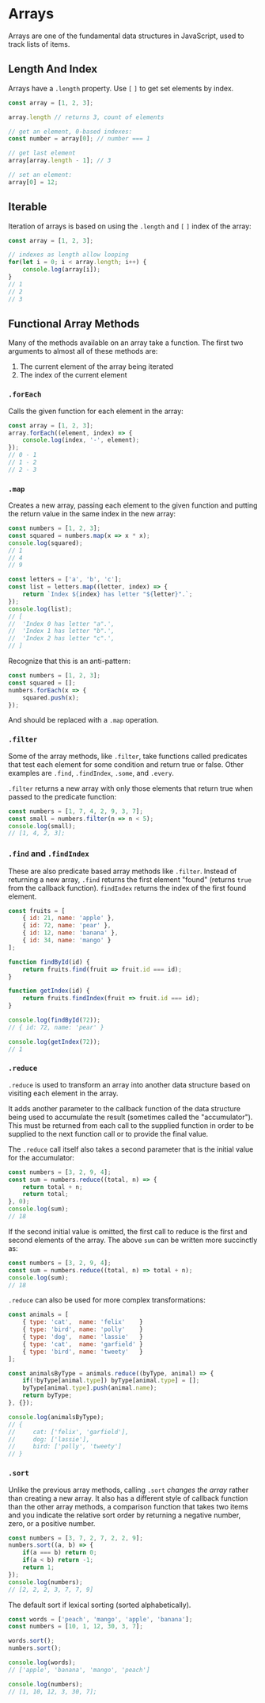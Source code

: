 Arrays
===

Arrays are one of the fundamental data structures in JavaScript, used to track lists of items.

## Length And Index 

Arrays have a `.length` property. Use `[` `]` to get set elements by index.

```js
const array = [1, 2, 3];

array.length // returns 3, count of elements

// get an element, 0-based indexes:
const number = array[0]; // number === 1

// get last element
array[array.length - 1]; // 3

// set an element:
array[0] = 12;

```

## Iterable

Iteration of arrays is based on using the `.length` and `[` `]` index of the array:

```js
const array = [1, 2, 3];

// indexes as length allow looping
for(let i = 0; i < array.length; i++) {
    console.log(array[i]);
}
// 1
// 2
// 3
```

## Functional Array Methods

Many of the methods available on an array take a function. The first
two arguments to almost all of these methods are:

1. The current element of the array being iterated
1. The index of the current element

### `.forEach` 

Calls the given function for each element in the array:

```js
const array = [1, 2, 3];
array.forEach((element, index) => {
    console.log(index, '-', element);
});
// 0 - 1
// 1 - 2
// 2 - 3
```

### `.map` 

Creates a new array, passing each element to the given function
and putting the return value in the same index in the new array:

```js
const numbers = [1, 2, 3];
const squared = numbers.map(x => x * x);
console.log(squared);
// 1
// 4
// 9

const letters = ['a', 'b', 'c'];
const list = letters.map((letter, index) => {
    return `Index ${index} has letter "${letter}".`;
});
console.log(list);
// [
//  'Index 0 has letter "a".',
//  'Index 1 has letter "b".',
//  'Index 2 has letter "c".',
// ]
```

Recognize that this is an anti-pattern:

```js
const numbers = [1, 2, 3];
const squared = [];
numbers.forEach(x => {
    squared.push(x);
});
```

And should be replaced with a `.map` operation.

### `.filter`

Some of the array methods, like `.filter`, take functions called
predicates that test each element for some condition and return true
or false.  Other examples are `.find`, `.findIndex`, `.some`, and `.every`.

`.filter` returns a new array with only those elements that return true 
when passed to the predicate function:

```js
const numbers = [1, 7, 4, 2, 9, 3, 7];
const small = numbers.filter(n => n < 5);
console.log(small);
// [1, 4, 2, 3];
```

### `.find` and `.findIndex`

These are also predicate based array methods like `.filter`. 
Instead of returning a new array, `.find` returns the first element
"found" (returns `true` from the callback function). `findIndex` returns the index of the first found element.

```js
const fruits = [
    { id: 21, name: 'apple' },
    { id: 72, name: 'pear' },
    { id: 12, name: 'banana' },
    { id: 34, name: 'mango' }
];

function findById(id) {
    return fruits.find(fruit => fruit.id === id);
}

function getIndex(id) {
    return fruits.findIndex(fruit => fruit.id === id);
}

console.log(findById(72));
// { id: 72, name: 'pear' }

console.log(getIndex(72));
// 1
```

### `.reduce`

`.reduce` is used to transform an array into another data structure
based on visiting each element in the array. 

It adds another parameter to the callback function of the data 
structure being used to accumulate the result (sometimes called the 
"accumulator"). This must be returned from each call to the supplied 
function in order to be supplied to the next function call or to 
provide the final value. 

The `.reduce` call itself also takes a second parameter that is the initial value for the accumulator:

```js
const numbers = [3, 2, 9, 4];
const sum = numbers.reduce((total, n) => {
    return total + n;
    return total;
}, 0);
console.log(sum);
// 18
```

If the second initial value is omitted, the first call
to reduce is the first and second elements of the array.
The above `sum` can be written more succinctly as:

```js
const numbers = [3, 2, 9, 4];
const sum = numbers.reduce((total, n) => total + n);
console.log(sum);
// 18
```

`.reduce` can also be used for more complex transformations:

```js
const animals = [
    { type: 'cat',  name: 'felix'    }
    { type: 'bird', name: 'polly'    }
    { type: 'dog',  name: 'lassie'   }
    { type: 'cat',  name: 'garfield' }
    { type: 'bird', name: 'tweety'   }
];

const animalsByType = animals.reduce((byType, animal) => {
    if(!byType[animal.type]) byType[animal.type] = [];
    byType[animal.type].push(animal.name);
    return byType;
}, {});

console.log(animalsByType);
// {
//     cat: ['felix', 'garfield'],
//     dog: ['lassie'],
//     bird: ['polly', 'tweety']
// }
```

### `.sort`

Unlike the previous array methods, calling `.sort` _changes the array_
rather than creating a new array. It also has a different style of 
callback function than the other array methods, a comparison function that
takes two items and you indicate the relative sort order by returning a negative number,
zero, or a positive number.

```js
const numbers = [3, 7, 2, 7, 2, 2, 9];
numbers.sort((a, b) => {
    if(a === b) return 0;
    if(a < b) return -1;
    return 1;
});
console.log(numbers);
// [2, 2, 2, 3, 7, 7, 9]
```

The default sort if lexical sorting (sorted alphabetically).

```js
const words = ['peach', 'mango', 'apple', 'banana'];
const numbers = [10, 1, 12, 30, 3, 7];

words.sort();
numbers.sort();

console.log(words);
// ['apple', 'banana', 'mango', 'peach']

console.log(numbers);
// [1, 10, 12, 3, 30, 7];
```

 
